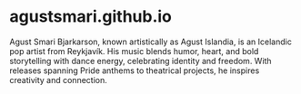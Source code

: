 # agustsmari.github.io
Agust Smari Bjarkarson, known artistically as Agust Islandia, is an Icelandic pop artist from Reykjavík. His music blends humor, heart, and bold storytelling with dance energy, celebrating identity and freedom. With releases spanning Pride anthems to theatrical projects, he inspires creativity and connection.
